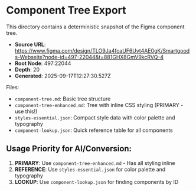 # Component Tree Export

This directory contains a deterministic snapshot of the Figma component tree.

- **Source URL**: https://www.figma.com/design/TLO9Ja4fcaUF6Uvt4AE0gK/Smartgoods-Webseite?node-id=497-22044&t=881GHX8GmV9kcRVQ-4
- **Root Node**: 497:22044
- **Depth**: 20
- **Generated**: 2025-09-17T12:27:30.527Z

Files:
- `component-tree.md`: Basic tree structure
- `component-tree-enhanced.md`: Tree with inline CSS styling (PRIMARY - use this!)
- `styles-essential.json`: Compact style data with color palette and typography
- `component-lookup.json`: Quick reference table for all components

## Usage Priority for AI/Conversion:

1. **PRIMARY**: Use `component-tree-enhanced.md` - Has all styling inline
2. **REFERENCE**: Use `styles-essential.json` for color palette and typography
3. **LOOKUP**: Use `component-lookup.json` for finding components by ID
